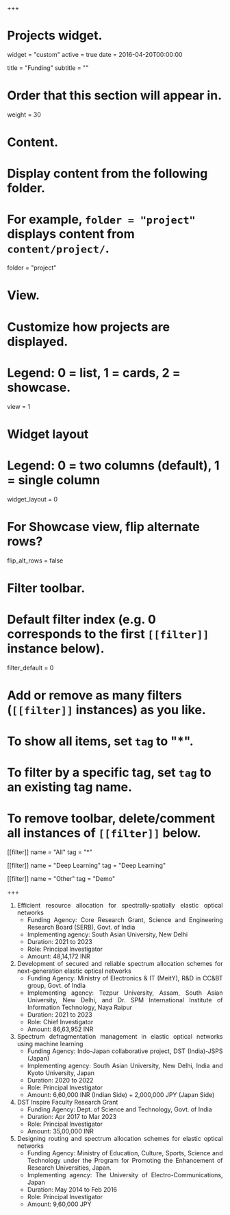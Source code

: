 +++
# Projects widget.
widget = "custom"
active = true
date = 2016-04-20T00:00:00

title = "Funding"
subtitle = ""

# Order that this section will appear in.
weight = 30

# Content.
# Display content from the following folder.
# For example, `folder = "project"` displays content from `content/project/`.
folder = "project"

# View.
# Customize how projects are displayed.
# Legend: 0 = list, 1 = cards, 2 = showcase.
view = 1

# Widget layout
# Legend: 0 = two columns (default), 1 = single column
widget_layout = 0

# For Showcase view, flip alternate rows?
flip_alt_rows = false

# Filter toolbar.

# Default filter index (e.g. 0 corresponds to the first `[[filter]]` instance below).
filter_default = 0

# Add or remove as many filters (`[[filter]]` instances) as you like.
# To show all items, set `tag` to "*".
# To filter by a specific tag, set `tag` to an existing tag name.
# To remove toolbar, delete/comment all instances of `[[filter]]` below.
[[filter]]
  name = "All"
  tag = "*"

[[filter]]
  name = "Deep Learning"
  tag = "Deep Learning"

[[filter]]
  name = "Other"
  tag = "Demo"

+++

<div align="justify">
      <ol>
        <li>Efficient resource allocation for spectrally-spatially elastic optical networks
          <ul>
            <li>Funding Agency: Core Research Grant, Science and Engineering Research Board (SERB), Govt. of India</li>
            <li>Implementing agency: South Asian University, New Delhi</li>
            <li>Duration: 2021 to 2023</li>
            <li>Role: Principal Investigator</li>
            <li>Amount: 48,14,172 INR</li>
            </ul>
        </li>
        <li>Development of secured and reliable spectrum allocation schemes for next-generation elastic optical networks
          <ul>
            <li>Funding Agency: Ministry of Electronics & IT (MeitY), R&D in CC&BT group, Govt. of India</li>
            <li>Implementing agency: Tezpur University, Assam, South Asian University, New Delhi, and Dr. SPM International Institute of Information Technology, Naya Raipur</li>
            <li>Duration: 2021 to 2023</li>
            <li>Role: Chief Investigator</li>
            <li>Amount: 86,63,952 INR</li>
            </ul>
        </li>
        <li>Spectrum defragmentation management in elastic optical networks using machine learning
          <ul>
            <li>Funding Agency: Indo-Japan collaborative project, DST (India)-JSPS (Japan)</li>
            <li>Implementing agency: South Asian University, New Delhi, India and Kyoto University, Japan</li>
            <li>Duration: 2020 to 2022</li>
            <li>Role: Principal Investigator</li>
            <li>Amount: 6,60,000 INR (Indian Side) + 2,000,000 JPY (Japan Side)</li>
            </ul>
        </li>
        <li>DST Inspire Faculty Research Grant
          <ul>
            <li>Funding Agency: Dept. of Science and Technology, Govt. of India</li>
            <li>Duration: Apr 2017 to Mar 2023 </li>            
            <li>Role: Principal Investigator</li>
            <li>Amount: 35,00,000 INR</li>
            </ul>
        </li>
        <li>Designing routing and spectrum allocation schemes for elastic optical networks
          <ul>
            <li>Funding Agency: Ministry of Education, Culture, Sports, Science and Technology under the Program for Promoting the Enhancement of Research Universities, Japan. </li>
            <li>Implementing agency: The University of Electro-Communications, Japan</li>
            <li>Duration: May 2014 to Feb 2016 </li>
            <li>Role: Principal Investigator</li>
            <li>Amount: 9,60,000 JPY</li>
          </ul>
        </li>
        </ol>
</div>
